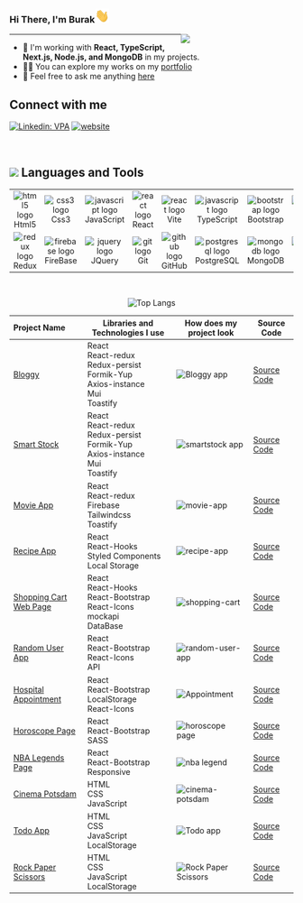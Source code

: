 


<h3> Hi There, I'm Burak<img src="https://raw.githubusercontent.com/ABSphreak/ABSphreak/master/gifs/Hi.gif" height="25px"></h3>
<img align="right"  src="https://github.com/karamanburak/karamanburak/assets/150926922/0ea6c02a-a1c8-44f6-b0ef-929d696ddb30" width='200'/>
<hr>


- 🌱 I'm working with **React, TypeScript, Next.js, Node.js, and MongoDB** in my projects.
- 👨‍💻  You can explore my works on my [portfolio](https://www.karamanburak.com/en)
 - 💭 Feel free to ask me anything <a href="https://github.com/karamanburak/karamanburak/issues" title="Issues">here</a>


## Connect with me
[![Linkedin: VPA](https://img.shields.io/badge/linkedin-%230077B5.svg?&style=for-the-badge&logo=linkedin&logoColor=white)](https://www.linkedin.com/in/karamanburak/)
[![website](https://img.shields.io/badge/gmail-f1f2f6.svg?&style=for-the-badge&logo=gmail&logoColor=red)](mailto:karaman.buraak@gmail.com)

</br>

## <img src="https://media2.giphy.com/media/QssGEmpkyEOhBCb7e1/giphy.gif?cid=ecf05e47a0n3gi1bfqntqmob8g9aid1oyj2wr3ds3mg700bl&rid=giphy.gif" width ="25"><b> Languages and Tools</b>
<table align="center">
<div align="left" >
 <tr>
    <td align="center" width="86">
    <img src="https://skillicons.dev/icons?i=html" width="65" height="50" alt="html5 logo"  />
    <br> Html5
    </td>
    <td align="center" width="86">
    <img src="https://skillicons.dev/icons?i=css"width="65" height="50" alt="css3 logo"  />
    <br> Css3
    </td>
    <td align="center" width="86">
    <img src="https://skillicons.dev/icons?i=js" width="65" height="50" alt="javascript logo"  />
    <br> JavaScript
    </td>
    <td align="center" width="86">
    <img src="https://skillicons.dev/icons?i=react" width="65" height="50" alt="react logo"  />
    <br> React
    </td>
    <td align="center" width="86">
    <img src="https://skillicons.dev/icons?i=vite" width="65" height="50" alt="react logo"  />
    <br> Vite
    </td>
    <td align="center" width="86">
    <img src="https://skillicons.dev/icons?i=ts" width="65" height="50" alt="javascript logo"  />
    <br> TypeScript
    </td>
    <td align="center" width="86">
    <img src="https://skillicons.dev/icons?i=bootstrap" width="65" height="50" alt="bootstrap logo"  />
    <br> Bootstrap
    </td>
    </td>
    <td align="center" width="86">
    <img src="https://skillicons.dev/icons?i=tailwind" width="65" height="50" alt="bootstrap logo"  />
    <br> Tailwind
    </td>
    <td align="center" width="86">
    <img src="https://skillicons.dev/icons?i=mui" width="65" height="50" alt="bootstrap logo"  />
    <br> MUi
    </td>
    <td align="center" width="86">
    <img src="https://skillicons.dev/icons?i=sass" width="65" height="50" alt="bootstrap logo"  />
    <br> SASS
    </td>
 </tr>
 <tr>
    <td align="center" width="86">
    <img src="https://skillicons.dev/icons?i=redux" width="65" height="50" alt="redux logo"  />
    <br> Redux
    </td>
    <td align="center" width="86">
    <img src="https://skillicons.dev/icons?i=firebase"width="65" height="50" alt="firebase logo"  />
    <br> FireBase
    </td>
    <td align="center" width="86">
    <img src="https://skillicons.dev/icons?i=jquery"  width="65" height="50" alt="jquery logo"  />
    <br> JQuery
    </td>
    <td align="center" width="86">
    <img src="https://skillicons.dev/icons?i=git" width="65" height="50" alt="git logo"  />
    <br> Git
    </td>
    <td align="center" width="86">
    <img src="https://skillicons.dev/icons?i=github" width="65" height="50" alt="github logo"  />
    <br> GitHub
    </td>
    <td align="center" width="86">
    <img src="https://skillicons.dev/icons?i=postgres"  width="65" height="50" alt="postgresql logo"  />
    <br> PostgreSQL
    </td>  
    <td align="center" width="86">
    <img src="https://skillicons.dev/icons?i=mongodb"  width="65" height="50" alt="mongodb logo"  />
    <br> MongoDB
    </td>
    <td align="center" width="86">
    <img src="https://skillicons.dev/icons?i=postman"  width="65" height="50" alt="postman logo"  />
    <br> PostMan
    </td>
    <td align="center" width="86">
    <img src="https://skillicons.dev/icons?i=figma"  width="65" height="50" alt="figma logo"  />
    <br> Figma
    <td align="center" width="86"> 
    <img src="https://skillicons.dev/icons?i=nodejs"  width="65" height="50" alt="nodejs logo"  />
    <br> NodeJs
    </td>
 </tr>
</div>
</table>
<br>
</div>

<div align="center">

![Top Langs](https://github-readme-stats.vercel.app/api/top-langs/?username=karamanburak&layout=compact&langs_count=10&title_color=fff&icon_color=f9f9f9&text_color=9f9f9f&bg_color=151515)

</div>

  Project Name            |Libraries and Technologies I use     |How does my project look |Source Code
:-------------------------|-------------------------------------|-------------------------|------------------
[Bloggy](https://bloggiie.vercel.app/)| React <br> React-redux <br> Redux-persist <br> Formik-Yup <br> Axios-instance <br> Mui <br> Toastify   |![Bloggy app](https://github.com/user-attachments/assets/f1f9a927-285b-42e3-bbde-56782dd1ace9)|[Source Code](https://github.com/karamanburak/bloggy-app)
[Smart Stock](https://smartstock-management.vercel.app/)| React <br> React-redux <br> Redux-persist <br> Formik-Yup <br> Axios-instance <br> Mui <br> Toastify   |![smartstock app](https://github.com/karamanburak/karamanburak/assets/150926922/2b3eea66-c1e7-470b-9fd6-e6ce2bb82f53)|[Source Code](https://github.com/karamanburak/stock-management-app)
[Movie App](https://cinemaparadiso.vercel.app/)| React <br> React-redux <br> Firebase <br> Tailwindcss <br> Toastify |![movie-app](https://github.com/karamanburak/movie-app-react/assets/150926922/d1f623ba-4882-40b1-9555-26faefdac5b4)|[Source Code](https://github.com/karamanburak/movie-app-react)
[Recipe App](https://recipy.vercel.app/)| React <br> React-Hooks <br> Styled Components <br> Local Storage |![recipe-app](https://github.com/karamanburak/karamanburak/assets/150926922/971ba04b-a0d5-4013-85a8-0382b74273e1)|[Source Code](https://github.com/karamanburak/recipe-app)
[Shopping Cart Web Page](https://shopyfi.vercel.app/)| React <br> React-Hooks <br> React-Bootstrap <br> React-Icons <br> mockapi <br> DataBase  |![shopping-cart](https://github.com/karamanburak/karamanburak/assets/150926922/88761e00-78e7-44ed-9b4f-04755afe1d47)|[Source Code](https://github.com/karamanburak/Shopping-Cart-React)
[Random User App](https://random-user-generator-app.netlify.app/)| React <br> React-Bootstrap <br> React-Icons <br> API |![random-user-app](https://github.com/karamanburak/karamanburak/assets/150926922/df9536ec-4641-4c54-b712-c9b6c9a78c0c)|[Source Code](https://github.com/karamanburak/Random-User-Generator-App)
[Hospital Appointment](https://hospital-appointment-page.netlify.app/)| React <br> React-Bootstrap <br> LocalStorage <br> React-Icons |![Appointment](https://github.com/karamanburak/karamanburak/assets/150926922/a946dd38-2910-4b37-b3cc-6c946a341924)|[Source Code](https://github.com/karamanburak/Hospital-Appointment-React)
[Horoscope Page](https://horoscope-page-app.netlify.app/)| React <br> React-Bootstrap <br> SASS |![horoscope page](https://github.com/karamanburak/karamanburak/assets/150926922/b79daf90-1d23-49ca-9a6b-84aa2383fd51)|[Source Code](https://github.com/karamanburak/Horoscope-Page)
[NBA Legends Page](https://hall-of-fame-legends-app.netlify.app/)| React <br> React-Bootstrap <br> Responsive |![nba legend](https://github.com/karamanburak/karamanburak/assets/150926922/f5508fbf-78e3-4675-bb4f-8457748fba9c)|[Source Code](https://github.com/karamanburak/Nba-Legends-Page)
[Cinema Potsdam](https://cinema-potsdam-page.netlify.app/)| HTML <br> CSS <br> JavaScript |![cinema-potsdam](https://github.com/karamanburak/karamanburak/assets/150926922/30fe8805-1ece-4810-9c27-8a82356c2094)|[Source Code](https://github.com/karamanburak/Cinema-Potsdam)
[Todo App](https://github.com/karamanburak/ToDo-App)| HTML <br> CSS <br> JavaScript <br> LocalStorage |![Todo app](https://github.com/karamanburak/karamanburak/assets/150926922/1a3cbd5b-3160-4303-9b7c-7baa58a4bf6a)|[Source Code](https://github.com/karamanburak/ToDo-App)
[Rock Paper Scissors](https://karamanburak.github.io/rock-paper-scissors/)| HTML <br> CSS <br> JavaScript <br> LocalStorage |![Rock Paper Scissors](https://github.com/karamanburak/karamanburak/assets/150926922/5ea77a4a-09de-4beb-8c3c-829a6fdb57c8)|[Source Code](https://github.com/karamanburak/Rock-Paper-Scissors)
